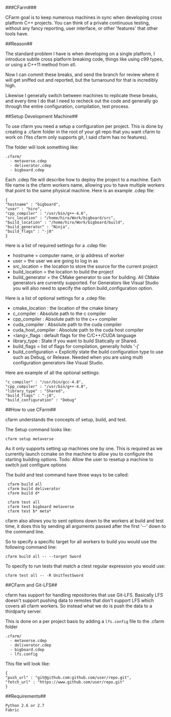 ###CFarm###

CFarm goal is to keep numerous machines in sync when developing cross platform
C++ projects. You can think of a private continuous testing, without any fancy
reporting, user interface, or other 'features' that other tools have.


##Reason##

The standard problem I have is when developing on a single platform,
I introduce subtle cross platform breaking code, things like using
c99 types, or using a C++11 method from stl.

Now I can commit these breaks, and send the branch for review where
it will get sniffed out and reported, but the turnaround for that is
incredibly high.

Likewise I generally switch between machines to replicate these breaks,
and every time I do that I need to recheck out the code and generally go
through the entire configuration, compilation, test process.


##Setup Development Machine##

To use cfarm you need a setup a configuration per project. This is
done by creating a .cfarm folder in the root of your git repo that
you want cfarm to work on (Yes cfarm only supports git, I said cfarm
has no features).

The folder will look something like:

```
.cfarm/
  - metaverse.cdep
  - deliverator.cdep
  - bigboard.cdep
```

Each .cdep file will describe how to deploy the project to a machine.
Each file name is the cfarm workers name, allowing you to have multiple workers
that point to the same physical machine. Here is an example .cdep file:

```
{
"hostname" : "bigboard",
"user" : "hiro",
"cpp_compiler" : "/usr/bin/g++-4.6",
"src_location" : "/home/hiro/Work/bigboard/src",
"build_location" : "/home/hiro/Work/bigboard/build",
"build_generator" : "Ninja",
"build_flags" : "-j8"
}
```

Here is a list of required settings for a .cdep file:
- hostname = computer name, or ip address of worker
- user = the user we are going to log in as
- src_location = the location to store the source for the current project
- build_location = the location to build the project
- build_generator = the CMake generator to use for building.
All CMake generators are currently supported. For Generators like Visual Studio
you will also need to specify the option build_configuration option.

Here is a list of optional settings for a .cdep file:
- cmake_location : the location of the cmake binary
- c_compiler : Absolute path to the c compiler
- cpp_compiler : Absolute path to the c++ compiler
- cuda_compiler : Absolute path to the cuda compiler
- cuda_host_compiler : Absolute path to the cuda host compiler
- \<lang\>_flags : default flags for the C/C++/CUDA language
- library_type : State if you want to build Statically or Shared.
- build_flags = list of flags for compilation, generally holds '-j<N>'
- build_configuration = Explicitly state the build configuration type
to use such as Debug, or Release. Needed when you are using multi
configuration generators like Visual Studio.

Here are example of all the optional settings:

```
"c_compiler" : "/usr/bin/gcc-4.8",
"cpp_compiler" : "/usr/bin/g++-4.8",
"library_type" : "Shared",
"build_flags" : "-j8",
"build_configuration" : "Debug"
```

##How to use CFarm##

cfarm understands the concepts of setup, build, and test.

The Setup command looks like:

```
cfarm setup metaverse
```

As it only supports setting up machines one by one. This is required as we
currently launch ccmake on the machine to allow you to configure the starting
building options. Todo: Allow the user to resetup a machine to switch just
configure options

The build and test command have three ways to be called:

```
 cfarm build all
 cfarm build deliverator
 cfarm build d*

 cfarm test all
 cfarm test bigboard metaverse
 cfarm test b* meta*

```

cfarm also allows you to sent options down to the workers at build
and test time, it does this by sending all arguments passed after the
first '--' down to the command line.

So to specify a specific target for all workers to build you would use the
following command line:

```
cfarm build all -- --target Sword
```

To specify to run tests that match a ctest regular expression you would
use:

```
cfarm test all -- -R UnitTestSword
```

##CFarm and Git-LFS##

cfarm has support for handling repositories that use Git-LFS. Basically
LFS doesn't support pushing data to remotes that don't support LFS which
covers all cfarm workers. So instead what we do is push the data to a
thirdparty server.

This is done on a per project basis by adding a ``lfs.config`` file to
the .cfarm folder

```
.cfarm/
  - metaverse.cdep
  - deliverator.cdep
  - bigboard.cdep
  - lfs.config
```

This file will look like:

```
{
"push_url" : "git@github.com:github.com/user/repo.git",
"fetch_url" : "https://www.github.com/user/repo.git"
}
```

##Requirements##

```
Python 2.6 or 2.7
Fabric
```

